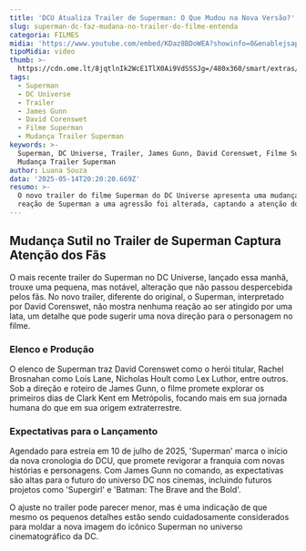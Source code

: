 ```yaml
---
title: 'DCU Atualiza Trailer de Superman: O Que Mudou na Nova Versão?'
slug: superman-dc-faz-mudana-no-trailer-do-filme-entenda
categoria: FILMES
midia: 'https://www.youtube.com/embed/KDaz8BDoWEA?showinfo=0&enablejsapi=1'
tipoMidia: video
thumb: >-
  https://cdn.ome.lt/8jqtlnIk2WcE1TlX0Ai9VdSSSJg=/480x360/smart/extras/conteudos/Captura_de_tela_2025-05-14_164029.png
tags:
  - Superman
  - DC Universe
  - Trailer
  - James Gunn
  - David Corenswet
  - Filme Superman
  - Mudança Trailer Superman
keywords: >-
  Superman, DC Universe, Trailer, James Gunn, David Corenswet, Filme Superman,
  Mudança Trailer Superman
author: Luana Souza
data: '2025-05-14T20:20:20.669Z'
resumo: >-
  O novo trailer do filme Superman do DC Universe apresenta uma mudança sutil: a
  reação de Superman a uma agressão foi alterada, captando a atenção dos fãs.
---
```


## Mudança Sutil no Trailer de Superman Captura Atenção dos Fãs

O mais recente trailer do Superman no DC Universe, lançado essa manhã, trouxe uma pequena, mas notável, alteração que não passou despercebida pelos fãs. No novo trailer, diferente do original, o Superman, interpretado por David Corenswet, não mostra nenhuma reação ao ser atingido por uma lata, um detalhe que pode sugerir uma nova direção para o personagem no filme.

### Elenco e Produção

O elenco de Superman traz David Corenswet como o herói titular, Rachel Brosnahan como Lois Lane, Nicholas Hoult como Lex Luthor, entre outros. Sob a direção e roteiro de James Gunn, o filme promete explorar os primeiros dias de Clark Kent em Metrópolis, focando mais em sua jornada humana do que em sua origem extraterrestre.

### Expectativas para o Lançamento

Agendado para estreia em 10 de julho de 2025, 'Superman' marca o início da nova cronologia do DCU, que promete revigorar a franquia com novas histórias e personagens. Com James Gunn no comando, as expectativas são altas para o futuro do universo DC nos cinemas, incluindo futuros projetos como 'Supergirl' e 'Batman: The Brave and the Bold'.

O ajuste no trailer pode parecer menor, mas é uma indicação de que mesmo os pequenos detalhes estão sendo cuidadosamente considerados para moldar a nova imagem do icônico Superman no universo cinematográfico da DC.
